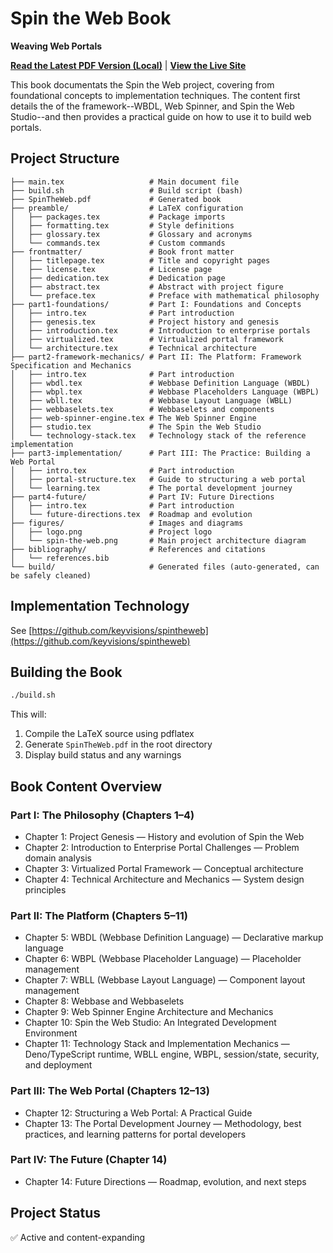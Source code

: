 # Spin the Web Book

**Weaving Web Portals**

[**Read the Latest PDF Version (Local)**](SpinTheWeb.pdf) |
[**View the Live Site**](https://keyvisions.github.io/spintheweb-book/)

This book documentats the Spin the Web project, covering from foundational concepts to implementation techniques. The content first details the of the framework--WBDL, Web Spinner, and Spin the Web Studio--and then provides a practical guide on how to use it to build web portals.

## Project Structure

```
├── main.tex                   # Main document file
├── build.sh                   # Build script (bash)
├── SpinTheWeb.pdf             # Generated book
├── preamble/                  # LaTeX configuration
│   ├── packages.tex           # Package imports
│   ├── formatting.tex         # Style definitions
│   ├── glossary.tex           # Glossary and acronyms
│   └── commands.tex           # Custom commands
├── frontmatter/               # Book front matter
│   ├── titlepage.tex          # Title and copyright pages
│   ├── license.tex            # License page
│   ├── dedication.tex         # Dedication page
│   ├── abstract.tex           # Abstract with project figure
│   └── preface.tex            # Preface with mathematical philosophy
├── part1-foundations/         # Part I: Foundations and Concepts
│   ├── intro.tex              # Part introduction
│   ├── genesis.tex            # Project history and genesis
│   ├── introduction.tex       # Introduction to enterprise portals
│   ├── virtualized.tex        # Virtualized portal framework
│   └── architecture.tex       # Technical architecture
├── part2-framework-mechanics/ # Part II: The Platform: Framework Specification and Mechanics
│   ├── intro.tex              # Part introduction
│   ├── wbdl.tex               # Webbase Definition Language (WBDL)
│   ├── wbpl.tex               # Webbase Placeholders Language (WBPL)
│   ├── wbll.tex               # Webbase Layout Language (WBLL)
│   ├── webbaselets.tex        # Webbaselets and components
│   ├── web-spinner-engine.tex # The Web Spinner Engine
│   ├── studio.tex             # The Spin the Web Studio
│   └── technology-stack.tex   # Technology stack of the reference implementation
├── part3-implementation/      # Part III: The Practice: Building a Web Portal
│   ├── intro.tex              # Part introduction
│   ├── portal-structure.tex   # Guide to structuring a web portal
│   └── learning.tex           # The portal development journey
├── part4-future/              # Part IV: Future Directions
│   ├── intro.tex              # Part introduction
│   └── future-directions.tex  # Roadmap and evolution
├── figures/                   # Images and diagrams
│   ├── logo.png               # Project logo
│   └── spin-the-web.png       # Main project architecture diagram
├── bibliography/              # References and citations
│   └── references.bib
└── build/                     # Generated files (auto-generated, can be safely cleaned)
```

## Implementation Technology

See [https://github.com/keyvisions/spintheweb](https://github.com/keyvisions/spintheweb)

## Building the Book

```bash
./build.sh
```

This will:

1. Compile the LaTeX source using pdflatex
2. Generate `SpinTheWeb.pdf` in the root directory
3. Display build status and any warnings

## Book Content Overview

### Part I: The Philosophy (Chapters 1–4)

- Chapter 1: Project Genesis — History and evolution of Spin the Web
- Chapter 2: Introduction to Enterprise Portal Challenges — Problem domain analysis
- Chapter 3: Virtualized Portal Framework — Conceptual architecture
- Chapter 4: Technical Architecture and Mechanics — System design principles

### Part II: The Platform (Chapters 5–11)

- Chapter 5: WBDL (Webbase Definition Language) — Declarative markup language
- Chapter 6: WBPL (Webbase Placeholder Language) — Placeholder management
- Chapter 7: WBLL (Webbase Layout Language) — Component layout management
- Chapter 8: Webbase and Webbaselets
- Chapter 9: Web Spinner Engine Architecture and Mechanics
- Chapter 10: Spin the Web Studio: An Integrated Development Environment
- Chapter 11: Technology Stack and Implementation Mechanics — Deno/TypeScript runtime, WBLL engine, WBPL, session/state, security, and deployment

### Part III: The Web Portal (Chapters 12–13)

- Chapter 12: Structuring a Web Portal: A Practical Guide
- Chapter 13: The Portal Development Journey — Methodology, best practices, and learning patterns for portal developers

### Part IV: The Future (Chapter 14)

- Chapter 14: Future Directions — Roadmap, evolution, and next steps

## Project Status

✅ Active and content-expanding

